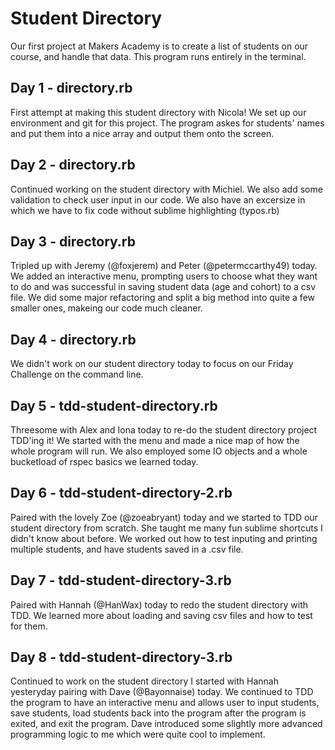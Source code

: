 Student Directory
=================

Our first project at Makers Academy is to create a list of students on our course, and handle that data. This program runs entirely in the terminal.

Day 1 - directory.rb
---------------------

First attempt at making this student directory with Nicola! We set up our environment and git for this project. The program askes for students' names and put them into a nice array and output them onto the screen.


Day 2 - directory.rb
---------------------
Continued working on the student directory with Michiel. We also add some validation to check user input in our code. We also have an excersize in which we have to fix code without sublime highlighting (typos.rb)


Day 3 - directory.rb
---------------------
Tripled up with Jeremy (@foxjerem) and Peter (@petermccarthy49) today. We added an interactive menu, prompting users to choose what they want to do and was successful in saving student data (age and cohort) to a csv file. We did some major refactoring and split a big method into quite a few smaller ones, makeing our code much cleaner.

Day 4 - directory.rb
---------------------
We didn't work on our student directory today to focus on our Friday Challenge on the command line.


Day 5 - tdd-student-directory.rb
---------------------
Threesome with Alex and Iona today to re-do the student directory project TDD'ing it! We started with the menu and made a nice map of how the whole program will run. We also employed some IO objects and a whole bucketload of rspec basics we learned today.


Day 6 - tdd-student-directory-2.rb
---------------------
Paired with the lovely Zoe (@zoeabryant) today and we started to TDD our student directory from scratch. She taught me many fun sublime shortcuts I didn't know about before. We worked out how to test inputing and printing multiple students, and have students saved in a .csv file. 

Day 7 - tdd-student-directory-3.rb
---------------------
Paired with Hannah (@HanWax) today to redo the student directory with TDD. We learned more about loading and saving csv files and how to test for them.

Day 8 - tdd-student-directory-3.rb
---------------------
Continued to work on the student directory I started with Hannah yesteryday pairing with Dave (@Bayonnaise) today. We continued to TDD the program to have an interactive menu and allows user to input students, save students, load students back into the program after the program is exited, and exit the program. Dave introduced some slightly more advanced programming logic to me which were quite cool to implement.